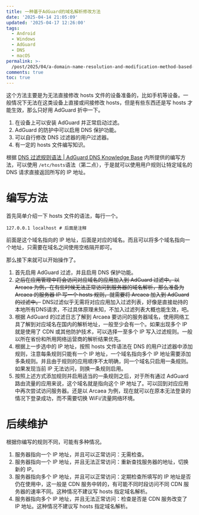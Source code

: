 ```yaml
---
title: 一种基于AdGuard的域名解析修改方法
date: '2025-04-14 21:05:09'
updated: '2025-04-17 12:26:00'
tags:
  - Android
  - Windows
  - AdGuard
  - DNS
  - macOS
permalink: >-
  /post/2025/04/a-domain-name-resolution-and-modification-method-based-on-adguard-1qztq.html
comments: true
toc: true
---
```




这个方法主要是为无法直接修改 hosts 文件的设备准备的，比如手机等设备。一般情况下无法在这类设备上直接或间接修改 hosts，但是有些东西还是写 hosts 才能生效，那么只好用 AdGuard 折中一下。



1. 在设备上可以安装 AdGuard 并正常启动过滤。
2. AdGuard 的防护中可以启用 DNS 保护功能。
3. 可以自行修改 DNS 过滤器的用户过滤器。
4. 有一定的 hosts 文件编写知识。

根据 [DNS 过滤规则语法 | AdGuard DNS Knowledge Base](https://adguard-dns.io/kb/zh-CN/general/dns-filtering-syntax/) 内所提供的编写方法，可以使用 `/etc/hosts` ​语法（第二点），于是就可以使用用户规则让特定域名的 DNS 请求直接返回所写的 IP 地址。

# 编写方法

首先简单介绍一下 hosts 文件的语法，每行一个。

```plaintext
127.0.0.1 localhost # 后面是注释
```

前面是这个域名指向的 IP 地址，后面是对应的域名。而且可以将多个域名指向一个地址，只需要在域名之间使用空格隔开即可。

那么接下来就可以开始操作了。

1. 首先启用 AdGuard 过滤，并且启用 DNS 保护功能。
2. ~~之后在应用管理中将会访问对应域名的应用加入到 AdGuard 过滤中。以 Arcaea 为例，在有些时候无法正常访问到服务器的域名解析，那么准备为 Arcaea 的服务器 IP 写一个 hosts 规则，就需要将 Arcaea 加入到 AdGuard 的过滤中。~~ DNS过滤似乎无需将对应应用加入过滤列表，好像是直接劫持的本地所有DNS请求，不过具体原理未知，不加入过滤列表大概也能生效，吧。
3. 根据 AdGuard 的过滤日志了解到 Arcaea 要访问的服务器域名，使用网络工具了解到对应域名在国内的解析地址，一般至少会有一个。如果出现多个 IP 就是使用了 CDN 或其他防护技术，可以选择一至多个 IP 写入过滤规则。一般以所在省份和所用网络运营商的解析结果优先。
4. 根据上一步选中的 IP 地址，按照 hosts 文件语法在 DNS 的用户过滤器中添加规则，注意每条规则只能有一个 IP 地址，一个域名指向多个 IP 地址需要添加多条规则。并且由于规则的应用顺序不太明确，同一个域名只启用一条规则。如果发现当前 IP 无法访问，则换一条规则启用。
5. 按照上述方式添加规则并启用适当的一条规则之后，对于所有通过 AdGuard 路由流量的应用来说，这个域名就是指向这个 IP 地址了。可以回到对应应用中再次尝试访问服务器。还是以 Arcaea 为例，现在就可以在原本无法登录的情况下登录成功，而不需要切换 WiFi/流量网络环境。

# 后续维护

根据你编写的规则不同，可能有多种情况。

1. 服务器指向一个 IP 地址，并且可以正常访问：无需检查。
2. 服务器指向一个 IP 地址，并且无法正常访问：重新查找服务器的地址，切换新的 IP。
3. 服务器指向多个 IP 地址，并且可以正常访问：定期检查所填写的 IP 地址是否仍在使用中，这一般是 CDN 服务中转的，有可能不同时段访问不同 CDN 服务器的速率不同。这种情况不建议写 hosts 指定域名解析。
4. 服务器指向多个 IP 地址，并且无法正常访问：检查是否是 CDN 服务改变了 IP 地址。这种情况不建议写 hosts 指定域名解析。
